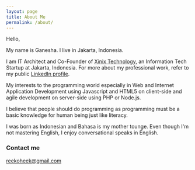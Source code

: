 ```yaml
---
layout: page
title: About Me
permalink: /about/
---
```


Hello,

My name is Ganesha. I live in Jakarta, Indonesia.

I am IT Architect and Co-Founder of <a href="http://xinix.co.id">Xinix Technology</a>, an Information Tech Startup at Jakarta, Indonesia. For more about my professional work, refer to my public <a href="https://www.linkedin.com/in/reekoheek">LinkedIn profile</a>.

My interests to the programming world especially in Web and Internet Application Development using Javascript and HTML5 on client-side and agile development on server-side using PHP or Node.js.

I believe that people should do programming as programming must be a basic knowledge for human being just like literacy.

I was born as Indonesian and Bahasa is my mother tounge. Even though I'm not mastering English, I enjoy conversational speaks in English.

### Contact me

[reekoheek@gmail.com](mailto:reekoheek@gmail.com)